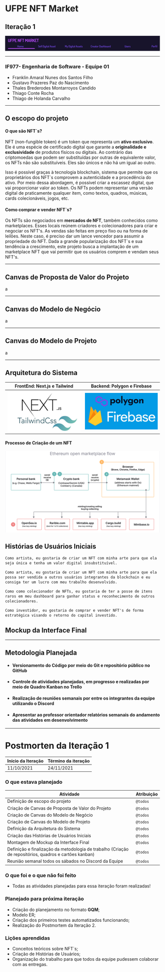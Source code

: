 # UFPE NFT Market

## Iteração 1

![](header.jpg)

------

### IF977- Engenharia de Software - Equipe 01

- Franklin Amaral Nunes dos Santos Filho
- Gustavo Prazeres Paz do Nascimento
- Thales Brederodes Montarroyos Candido
- Thiago Conte Rocha
- Thiago de Holanda Carvalho

------

## O escopo do projeto

#### O que são NFT`s?

NFT (non-fungible token) é um token que representa um **ativo exclusivo**. Ele é uma espécie de certificado digital que garante a **originalidade e exclusividade** de produtos físicos ou digitais. Ao contrário das criptomoedas que podem ser substituídas por outras de equivalente valor, os NFTs não são substituíveis. Eles são únicos e não há um igual ao outro.

Isso é possível graças à tecnologia blockchain, sistema que permite que os proprietários dos NFT`s comprovem a autenticidade e a procedência do ativo. Por meio dessa abordagem, é possível criar a escassez digital, que vai proporcionar valor ao token. Os NFTs podem representar uma versão digital de praticamente qualquer item, como textos, quadros, músicas, cards colecionáveis, jogos, etc.

#### Como comprar e vender NFT`s?

Os NFTs são negociados em **mercados de NFT**, também conhecidos como marketplaces. Esses locais reúnem criadores e colecionadores para criar e negociar os NFT's. As vendas são feitas em preço fixo ou na forma de leilões. Neste caso, é preciso dar um lance vencedor para assumir a propriedade do NFT. Dada a grande popularização dos NFT`s e sua tendência a crescimento, este projeto busca a implantação de um marketplace NFT que vai permitir que os usuários comprem e vendam seus NFT's.

------

## Canvas de Proposta de Valor do Projeto

a

------

## Canvas do Modelo de Negócio

a

------

## Canvas do Modelo de Projeto

a

------

## Arquitetura do Sistema

| FrontEnd: Next.js e Tailwind | Backend: Polygon e Firebase |
| ---------------------------- | --------------------------- |
| ![](front.jpg)               | ![](back.jpg)               |

#### Processo de Criação de um NFT

![](arquitetura.png)



## Histórias de Usuários Iniciais

```
Como artista, eu gostaria de criar um NFT com minha arte para que ela seja única e tenha um valor digital insubstituível.
```

```
Como artista, eu gostaria de criar um NFT com minha arte para que ela possa ser vendida a outros usuários integrantes da blockchain e eu consiga ter um lucro com meu trabalho desenvolvido.
```

```
Como como colecionador de NFTs, eu gostaria de ter a posse de itens raros em meu dashboard para ganhar status e reconhecimento de outros colecionadores.
```

```
Como investidor, eu gostaria de comprar e vender NFT's de forma estratégica visando o retorno do capital investido.
```



## Mockup da Interface Final

<print do mockup no trello>

------

## Metodologia Planejada

- #### Versionamento do Código por meio do Git e repositório público no GitHub

- #### Controle de atividades planejadas, em progresso e realizadas por meio de Quadro Kanban no Trello

- #### Realização de reuniões semanais por entre os integrantes da equipe utilizando o Discord

- #### Apresentar ao professor orientador relatórios semanais do andamento das atividades em desenvolvimento

------

# Postmorten da Iteração 1

| Início da Iteração | Término da iteração |
| ------------------ | ------------------- |
| 11/10/2021         | 24/11/2021          |


### O que estava planejado
| Atividade                                                    | Atribuição |
| ------------------------------------------------------------ | ---------- |
| Definição de escopo do projeto                               | `@todos`   |
| Criação de Canvas de Proposta de Valor do Projeto            | `@todos`   |
| Criação de Canvas do Modelo de Negócio                       | `@todos`   |
| Criação de Canvas do Modelo de Projeto                       | `@todos`   |
| Definição da Arquitetura do Sistema                          | `@todos`   |
| Criação das Histórias de Usuários Iniciais                   | `@todos`   |
| Montagem de Mockup da Interface Final                        | `@todos`   |
| Definição e finalização da metodologia de trabalho (Criação de repositórios, quadros e cartões kanban) | `@todos`   |
| Reunião semanal todos os sábados no Discord da Equipe        | `@todos`   |

### O que foi e  o que não foi feito

* Todas as atividades planejadas para essa iteração foram realizadas!

### Planejado para próxima iteração
- Criação do planejamento no formato **GQM**;
- Modelo ER;
- Criação dos primeiros testes automatizados funcionando;
- Realização do Postmortem da Iteração 2.

### Lições aprendidas
* Conceitos teóricos sobre NFT`s;
* Criação de Histórias de Usuários;
* Organização do trabalho para que todos da equipe pudessem colaborar com as entregas.